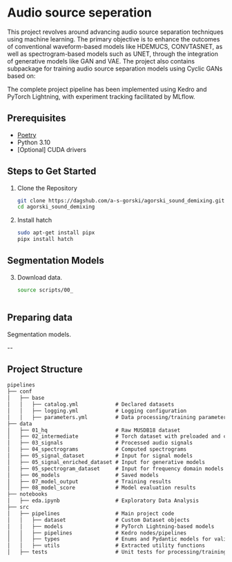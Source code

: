 # Audio source seperation

This project revolves around advancing audio source separation techniques using machine learning. The primary objective is to enhance the outcomes of conventional waveform-based models like HDEMUCS, CONVTASNET, as well as spectrogram-based models such as UNET, through the integration of generative models like GAN and VAE. The project also contains subpackage for training audio source separation models using Cyclic GANs based on: 



The complete project pipeline has been implemented using Kedro and PyTorch Lightning, with experiment tracking facilitated by MLflow.


## Prerequisites

- [Poetry](https://python-poetry.org/docs/#installation)
- Python 3.10
- [Optional] CUDA drivers

## Steps to Get Started

1. Clone the Repository

   ```bash
   git clone https://dagshub.com/a-s-gorski/agorski_sound_demixing.git
   cd agorski_sound_demixing

2. Install hatch

   ```bash
   sudo apt-get install pipx
   pipx install hatch
   ```

## Segmentation Models
3. Download data.
   ```bash
   source scripts/00_



## Preparing data
 Segmentation models.


-- 

## Project Structure

```md
pipelines
├── conf
│   ├── base
│   │   ├── catalog.yml            # Declared datasets
│   │   ├── logging.yml            # Logging configuration
│   │   ├── parameters.yml         # Data processing/training parameters
├── data
│   ├── 01_hq                      # Raw MUSDB18 dataset
│   ├── 02_intermediate            # Torch dataset with preloaded and compressed data
│   ├── 03_signals                 # Processed audio signals
│   ├── 04_spectrograms            # Computed spectrograms
│   ├── 05_signal_dataset          # Input for signal models
│   ├── 05_signal_enriched_dataset # Input for generative models
│   ├── 05_spectrogram_dataset     # Input for frequency domain models
│   ├── 06_models                  # Saved models
│   ├── 07_model_output            # Training results
│   ├── 08_model_score             # Model evaluation results
├── notebooks
│   ├── eda.ipynb                  # Exploratory Data Analysis
├── src
│   ├── pipelines                  # Main project code
│   │   ├── dataset                # Custom Dataset objects
│   │   ├── models                 # PyTorch Lightning-based models
│   │   ├── pipelines              # Kedro nodes/pipelines
│   │   ├── types                  # Enums and Pydantic models for validation
│   │   ├── utils                  # Extracted utility functions
│   ├── tests                      # Unit tests for processing/training
```